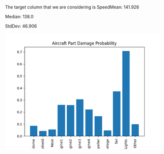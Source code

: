 The target column that we are considering is SpeedMean: 141.926 
 
 
Median: 138.0 
 
 
StdDev: 46.906 
 
 

![Visualization](visualization.png)
